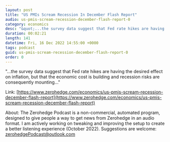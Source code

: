```yaml
---
layout: post
title: "US PMIs Scream Recession In December Flash Report"
audio: us-pmis-scream-recession-december-flash-report-0
category: economics
desc: "&quot;...the survey data suggest that Fed rate hikes are having the desired effect on inflation, but that the economic cost is building and recession risks are consequently mounting...&quot;"
duration: 00:02:21
length: 141
datetime: Fri, 16 Dec 2022 14:55:00 +0000
tags: podcast
guid: us-pmis-scream-recession-december-flash-report-0
order: 0
---
```

&quot;...the survey data suggest that Fed rate hikes are having the desired effect on inflation, but that the economic cost is building and recession risks are consequently mounting...&quot;

Link: [https://www.zerohedge.com/economics/us-pmis-scream-recession-december-flash-report](https://www.zerohedge.com/economics/us-pmis-scream-recession-december-flash-report)

About: The Zerohedge Podcast is a non-commercial, automated program, designed to give people a way to get news from Zerohedge in an audio format.  I am actively working on tweaking and improving the setup to create a better listening experience (October 2022).  Suggestions are welcome: [zerohedgePodcast@outlook.com](mailto:zerohedgePodcast@outlook.com)